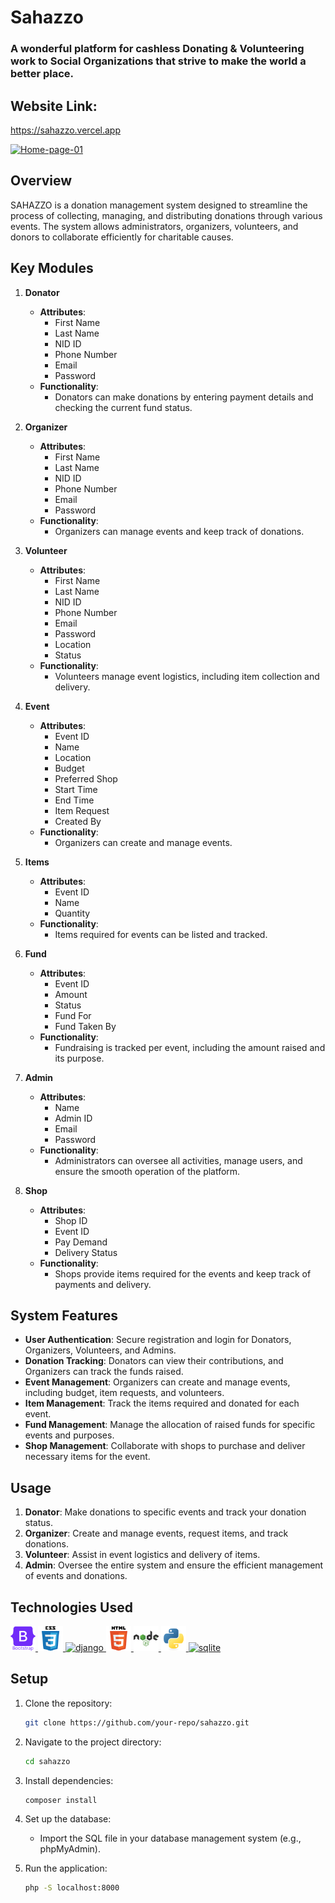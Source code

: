 # Sahazzo
<h3> A wonderful platform for cashless Donating & Volunteering work to Social Organizations that strive to make the world a better place.  </h3>

## Website Link: 
https://sahazzo.vercel.app


<a href="https://ibb.co/L8SLD6T"><img src="https://i.ibb.co/t4B7wc0/Home-page-01.png" alt="Home-page-01" border="0"></a>


## Overview

SAHAZZO is a donation management system designed to streamline the process of collecting, managing, and distributing donations through various events. The system allows administrators, organizers, volunteers, and donors to collaborate efficiently for charitable causes.

## Key Modules

1. **Donator**
    - **Attributes**:
        - First Name
        - Last Name
        - NID ID
        - Phone Number
        - Email
        - Password
    - **Functionality**:
        - Donators can make donations by entering payment details and checking the current fund status.

2. **Organizer**
    - **Attributes**:
        - First Name
        - Last Name
        - NID ID
        - Phone Number
        - Email
        - Password
    - **Functionality**:
        - Organizers can manage events and keep track of donations.

3. **Volunteer**
    - **Attributes**:
        - First Name
        - Last Name
        - NID ID
        - Phone Number
        - Email
        - Password
        - Location
        - Status
    - **Functionality**:
        - Volunteers manage event logistics, including item collection and delivery.

4. **Event**
    - **Attributes**:
        - Event ID
        - Name
        - Location
        - Budget
        - Preferred Shop
        - Start Time
        - End Time
        - Item Request
        - Created By
    - **Functionality**:
        - Organizers can create and manage events.

5. **Items**
    - **Attributes**:
        - Event ID
        - Name
        - Quantity
    - **Functionality**:
        - Items required for events can be listed and tracked.

6. **Fund**
    - **Attributes**:
        - Event ID
        - Amount
        - Status
        - Fund For
        - Fund Taken By
    - **Functionality**:
        - Fundraising is tracked per event, including the amount raised and its purpose.

7. **Admin**
    - **Attributes**:
        - Name
        - Admin ID
        - Email
        - Password
    - **Functionality**:
        - Administrators can oversee all activities, manage users, and ensure the smooth operation of the platform.

8. **Shop**
    - **Attributes**:
        - Shop ID
        - Event ID
        - Pay Demand
        - Delivery Status
    - **Functionality**:
        - Shops provide items required for the events and keep track of payments and delivery.

## System Features

- **User Authentication**: Secure registration and login for Donators, Organizers, Volunteers, and Admins.
- **Donation Tracking**: Donators can view their contributions, and Organizers can track the funds raised.
- **Event Management**: Organizers can create and manage events, including budget, item requests, and volunteers.
- **Item Management**: Track the items required and donated for each event.
- **Fund Management**: Manage the allocation of raised funds for specific events and purposes.
- **Shop Management**: Collaborate with shops to purchase and deliver necessary items for the event.

## Usage

1. **Donator**: Make donations to specific events and track your donation status.
2. **Organizer**: Create and manage events, request items, and track donations.
3. **Volunteer**: Assist in event logistics and delivery of items.
4. **Admin**: Oversee the entire system and ensure the efficient management of events and donations.

## Technologies Used

<p align="left"> <a href="https://getbootstrap.com" target="_blank" rel="noreferrer"> <img src="https://raw.githubusercontent.com/devicons/devicon/master/icons/bootstrap/bootstrap-plain-wordmark.svg" alt="bootstrap" width="40" height="40"/> </a> <a href="https://www.w3schools.com/css/" target="_blank" rel="noreferrer"> <img src="https://raw.githubusercontent.com/devicons/devicon/master/icons/css3/css3-original-wordmark.svg" alt="css3" width="40" height="40"/> </a> <a href="https://www.djangoproject.com/" target="_blank" rel="noreferrer"> <img src="https://cdn.worldvectorlogo.com/logos/django.svg" alt="django" width="40" height="40"/> </a> <a href="https://www.w3.org/html/" target="_blank" rel="noreferrer"> <img src="https://raw.githubusercontent.com/devicons/devicon/master/icons/html5/html5-original-wordmark.svg" alt="html5" width="40" height="40"/> </a> <a href="https://nodejs.org" target="_blank" rel="noreferrer"> <img src="https://raw.githubusercontent.com/devicons/devicon/master/icons/nodejs/nodejs-original-wordmark.svg" alt="nodejs" width="40" height="40"/> </a> <a href="https://www.python.org" target="_blank" rel="noreferrer"> <img src="https://raw.githubusercontent.com/devicons/devicon/master/icons/python/python-original.svg" alt="python" width="40" height="40"/> </a> <a href="https://www.sqlite.org/" target="_blank" rel="noreferrer"> <img src="https://www.vectorlogo.zone/logos/sqlite/sqlite-icon.svg" alt="sqlite" width="40" height="40"/> </a> </p>


## Setup

1. Clone the repository:
    ```bash
    git clone https://github.com/your-repo/sahazzo.git
    ```

2. Navigate to the project directory:
    ```bash
    cd sahazzo
    ```

3. Install dependencies:
    ```bash
    composer install
    ```

4. Set up the database:
    - Import the SQL file in your database management system (e.g., phpMyAdmin).

5. Run the application:
    ```bash
    php -S localhost:8000
    ```
